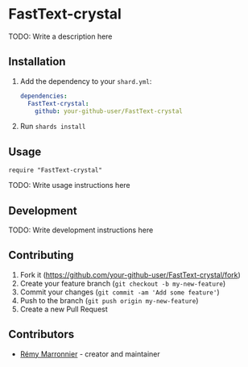 # FastText-crystal

TODO: Write a description here

## Installation

1. Add the dependency to your `shard.yml`:

   ```yaml
   dependencies:
     FastText-crystal:
       github: your-github-user/FastText-crystal
   ```

2. Run `shards install`

## Usage

```crystal
require "FastText-crystal"
```

TODO: Write usage instructions here

## Development

TODO: Write development instructions here

## Contributing

1. Fork it (<https://github.com/your-github-user/FastText-crystal/fork>)
2. Create your feature branch (`git checkout -b my-new-feature`)
3. Commit your changes (`git commit -am 'Add some feature'`)
4. Push to the branch (`git push origin my-new-feature`)
5. Create a new Pull Request

## Contributors

- [Rémy Marronnier](https://github.com/your-github-user) - creator and maintainer
